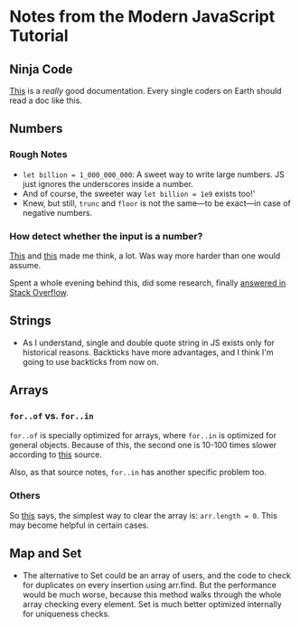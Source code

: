 # Notes from the Modern JavaScript Tutorial


## Ninja Code
[This](https://javascript.info/ninja-code) is a *really* good documentation. Every single coders on Earth should read a doc like this.


## Numbers
### Rough Notes
* `let billion = 1_000_000_000`: A sweet way to write large numbers. JS just ignores the underscores inside a number.
* And of course, the sweeter way `let billion = 1e9` exists too!'
* Knew, but still, `trunc` and `floor` is not the same—to be exact—in case of negative numbers.

### How detect whether the input is a number?
[This](https://javascript.info/number#repeat-until-the-input-is-a-number) and [this](https://javascript.info/array#sum-input-numbers) made me think, a lot. Was way more harder than one would assume.

Spent a whole evening behind this, did some research, finally [answered in Stack Overflow](https://stackoverflow.com/a/68821383/6606776).


## Strings
* As I understand, single and double quote string in JS exists only for historical reasons. Backticks have more advantages, and I think I'm going to use backticks from now on.


## Arrays
### `for..of` vs. `for..in`
`for..of` is specially optimized for arrays, where `for..in` is optimized for general objects. Because of this, the second one is 10-100 times slower according to [this](https://javascript.info/array#loops) source.

Also, as that source notes, `for..in` has another specific problem too.

### Others
So [this](https://javascript.info/array#a-word-about-length) says, the simplest way to clear the array is: `arr.length = 0`. This may become helpful in certain cases.

## Map and Set
* The alternative to Set could be an array of users, and the code to check for duplicates on every insertion using arr.find. But the performance would be much worse, because this method walks through the whole array checking every element. Set is much better optimized internally for uniqueness checks.
